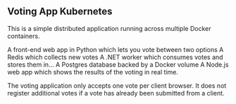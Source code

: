 ##  Voting App Kubernetes

This is a simple distributed application running across multiple Docker containers.

A front-end web app in Python which lets you vote between two options
A Redis which collects new votes
A .NET worker which consumes votes and stores them in…
A Postgres database backed by a Docker volume
A Node.js web app which shows the results of the voting in real time.


The voting application only accepts one vote per client browser. It does not register additional votes if a vote has already been submitted from a client.


